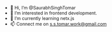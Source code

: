 - 👋 Hi, I’m @SaurabhSinghTomar
- 👀 I’m interested in frontend development.
- 🌱 I’m currently learning netx.js
- 📫 Connect me on s.s.tomar.work@gmail.com

<!---
SaurabhSinghTomar/SaurabhSinghTomar is a ✨ special ✨ repository because its `README.md` (this file) appears on your GitHub profile.
You can click the Preview link to take a look at your changes.
--->
